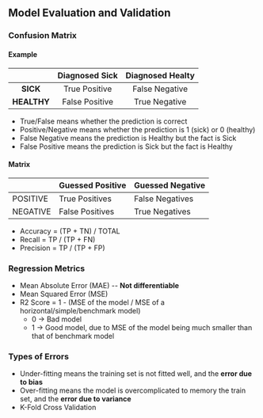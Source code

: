## Model Evaluation and Validation

### Confusion Matrix

#### Example

|             | Diagnosed Sick | Diagnosed Healty |
| :---------: | :------------: | :--------------: |
|  **SICK**   | True Positive  |  False Negative  |
| **HEALTHY** | False Positive |  True Negative   |

* True/False means whether the prediction is correct
* Positive/Negative means whether the prediction is 1 (sick) or 0 (healthy)
* False Negative means the prediction is Healthy but the fact is Sick
* False Positive means the prediction is Sick but the fact is Healthy

#### Matrix

|          | Guessed Positive | Guessed Negative |
| -------- | ---------------- | ---------------- |
| POSITIVE | True Positives   | False Negatives  |
| NEGATIVE | False Positives  | True Negatives   |

* Accuracy = (TP + TN) /  TOTAL
* Recall = TP / (TP + FN)
* Precision = TP / (TP + FP)

### Regression Metrics

* Mean Absolute Error (MAE) -- **Not differentiable**
* Mean Squared Error (MSE)
* R2 Score = 1 - (MSE of the model / MSE of a horizontal/simple/benchmark model)
  * 0 -> Bad model
  * 1 -> Good model, due to MSE of the model being much smaller than that of benchmark model

### Types of Errors

* Under-fitting means the training set is not fitted well, and the **error due to bias**
* Over-fitting means the model is overcomplicated to memory the train set, and the **error due to variance**
* K-Fold Cross Validation

